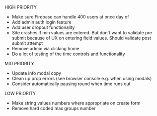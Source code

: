 HIGH PRIORITY

- Make sure Firebase can handle 400 users at once day of
- Add admin auth login feature
- Add user dropout functionality
- Site crashes if min values are entered. But don't want to validate pre submit
  because of UX on entering field values. Should validate post submit attempt
- Remove admin via clicking home
- Do a lot of testing of the time controls and functionality

MID PRIORITY

- Update info modal copy
- Clean up prop errors (see browser console e.g. when using modals)
- Consider automatically pausing round when time runs out

LOW PRIORITY

- Make string values numbers where appropriate on create form
- Remove hard coded max groups number
